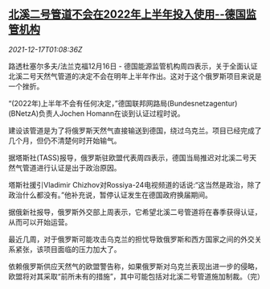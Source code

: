 <!--1639704662000-->
[北溪二号管道不会在2022年上半年投入使用--德国监管机构](https://cn.reuters.com/article/germany-regulator-nord-stream2-1217-idCNKBS2IW03V)
------

<div><i>2021-12-17T01:08:36Z</i></div><p>路透杜塞尔多夫/法兰克福12月16日 - 德国能源监管机构周四表示，关于全面认证北溪二号天然气管道的决定不会在明年上半年作出。这对于这个俄罗斯项目来说是一个挫折。</p><p>“(2022年)上半年不会有任何决定，”德国联邦网路局(Bundesnetzagentur)(BNetzA)负责人Jochen Homann在谈到认证过程时说。</p><p>建设该管道是为了将俄罗斯天然气直接输送到德国，绕过乌克兰。项目已经完成了几个月，但仍不清楚何时开始输气。</p><p>据塔斯社(TASS)报导，俄罗斯驻欧盟代表周四表示，德国当局推迟对北溪二号天然气管道进行认证是出于政治原因。</p><p>塔斯社援引Vladimir Chizhov对Rossiya-24电视频道的话说:“这当然是政治，除了政治什么都没有。”他补充说，暂停认证发生在德国政府换届期间。</p><p>据俄新社报导，俄罗斯外交部上周表示，它希望北溪二号管道将在春季获得认证，从而可以开始运营。</p><p>最近几周，对于俄罗斯可能攻击乌克兰的担忧导致俄罗斯和西方国家之间的外交关系紧张，该项目面临的压力加大了。</p><p>依赖俄罗斯供应天然气的欧盟警告称，如果俄罗斯对乌克兰表现出进一步的侵略，欧盟将对其采取“前所未有的措施”，其中可能包括对北溪二号管道施加制裁。（完）</p>

